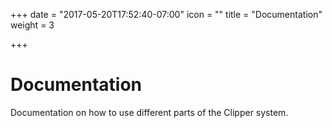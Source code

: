 +++
date = "2017-05-20T17:52:40-07:00"
icon = ""
title = "Documentation"
weight = 3

+++

# Documentation


Documentation on how to use different parts of the Clipper system.

